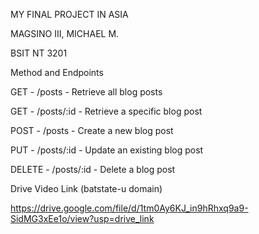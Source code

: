 MY FINAL PROJECT IN ASIA

MAGSINO III, MICHAEL M.

BSIT NT 3201

Method and Endpoints

GET	- /posts - Retrieve all blog posts

GET - /posts/:id - Retrieve a specific blog post

POST - /posts - Create a new blog post

PUT - /posts/:id	- Update an existing blog post

DELETE - /posts/:id	- Delete a blog post

Drive Video Link (batstate-u domain)

https://drive.google.com/file/d/1tm0Ay6KJ_in9hRhxq9a9-SidMG3xEe1o/view?usp=drive_link
